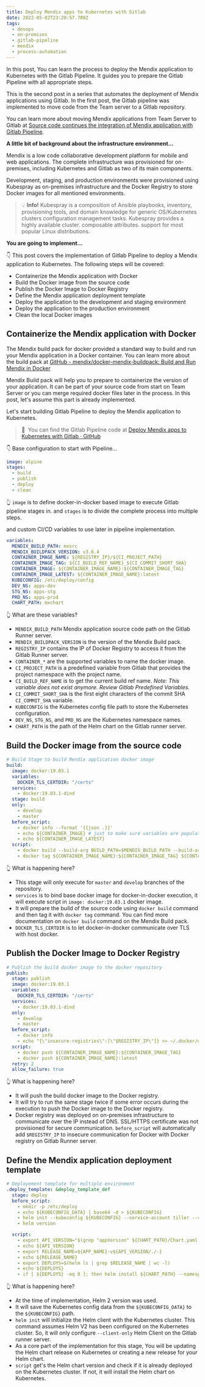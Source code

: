 ```yaml
---
title: Deploy Mendix apps to Kubernetes with Gitlab
date: 2022-05-02T23:20:57.708Z
tags:
  - devops
  - on-premises
  - gitlab-pipeline
  - mendix
  - process-automation
---
```

In this post, You can learn the process to deploy the Mendix application to Kubernetes with the Gitlab Pipeline. It guides you to prepare the Gitlab Pipeline with all appropriate steps.

This is the second post in a series that automates the deployment of Mendix applications using Gitlab. In the first post, the Gitlab pipeline was implemented to move code from the Team server to a Gitlab repository.

You can learn more about moving Mendix applications from Team Server to Gitlab at [Source code continues the integration of Mendix application with Gitlab Pipeline](https://safoorsafdar.com/post/source-code-continues-integration-of-mendix-application-with-gitlab-pipeline).

**A little bit of background about the infrastructure environment...**

Mendix is a low code collaborative development platform for mobile and web applications. The complete infrastructure was provisioned for on-premises, including Kubernetes and Gitlab as two of its main components.

Development, staging, and production environments were provisioned using Kubespray as on-premises infrastructure and the Docker Registry to store Docker images for all mentioned environments.

> :bulb: **Info!** Kubespray is a composition of Ansible playbooks, inventory, provisioning tools, and domain knowledge for generic OS/Kubernetes clusters configuration management tasks. Kubespray provides a highly available cluster. composable attributes. support for most popular Linux distributions.

**You are going to implement...**

👇 This post covers the implementation of Gitlab Pipeline to deploy a Mendix application to Kubernetes. The following steps will be covered:

* Containerize the Mendix application with Docker
* Build the Docker image from the source code
* Publish the Docker Image to Docker Registry
* Define the Mendix application deployment template
* Deploy the application to the development and staging environment
* Deploy the application to the production environment
* Clean the local Docker images

## Containerize the Mendix application with Docker

The Mendix build pack for docker provided a standard way to build and run your Mendix application in a Docker container. You can learn more about the build pack at [GitHub - mendix/docker-mendix-buildpack: Build and Run Mendix in Docker](https://github.com/mendix/docker-mendix-buildpack)

Mendix Build pack will help you to prepare to containerize the version of your application. It can be part of your source code from start on Team Server or you can merge required docker files later in the process. In this post, let's assume this part is already implemented.

Let's start building Gitlab Pipeline to deploy the Mendix application to Kubernetes.

> 🚀  You can find the Gitlab Pipeline code at [Deploy Mendix apps to Kubernetes with Gitlab · GitHub](https://gist.github.com/safoorsafdar/c169d5007e1aa88d900ae7198114292f)

👇 Base configuration to start with Pipeline...

```yaml
image: alpine
stages:
  - build
  - publish
  - deploy
  - clean
```

👆 `image` is to define docker-in-docker based image to execute Gitlab pipeline stages in. and `stages` is to divide the complete process into multiple steps.

and custom CI/CD variables to use later in pipeline implementation.

```yaml
variables:
  MENDIX_BUILD_PATH: mxsrc
  MENDIX_BUILDPACK_VERSION: v3.6.4
  CONTAINER_IMAGE_NAME: ${REGISTRY_IP}/${CI_PROJECT_PATH}
  CONTAINER_IMAGE_TAG: ${CI_BUILD_REF_NAME}_${CI_COMMIT_SHORT_SHA}
  CONTAINER_IMAGE: ${CONTAINER_IMAGE_NAME}:${CONTAINER_IMAGE_TAG}
  CONTAINER_IMAGE_LATEST: ${CONTAINER_IMAGE_NAME}:latest
  KUBECONFIG: /etc/deploy/config
  DEV_NS: apps-dev
  STG_NS: apps-stg
  PRD_NS: apps-prod
  CHART_PATH: mxchart
```

👆 What are these variables?

* `MENDIX_BUILD_PATH` Mendix application source code path on the Gitlab Runner server.
* `MENDIX_BUILDPACK_VERSION` is the version of the Mendix Build pack.
* `REGISTRY_IP` contains the IP of Docker Registry to access it from the Gitlab Runner server.
* `CONTAINER_*` are the supported variables to name the docker image.
* `CI_PROJECT_PATH` is a predefined variable from Gitlab that provides the project namespace with the project name.
* `CI_BUILD_REF_NAME` is to get the current build ref name. 
  *Note: This variable does not exist anymore. Review Gitlab Predefined Variables.*
* `CI_COMMIT_SHORT_SHA` is the first eight characters of the commit SHA `CI_COMMIT_SHA` variable.
* `KUBECONFIG` is the Kubernetes config file path to store the Kubernetes configuration.
* `DEV_NS`, `STG_NS`, and `PRD_NS` are the Kubernetes namespace names.
* `CHART_PATH` is the path of the Helm chart on the Gitlab runner server.

## Build the Docker image from the source code

```yaml
# Build Stage to build Mendix application docker image
build:
  image: docker:19.03.1
  variables:
    DOCKER_TLS_CERTDIR: "/certs"
  services:
    - docker:19.03.1-dind
  stage: build
  only:
    - develop
    - master
  before_script:
    - docker info --format '{{json .}}'
    - echo ${CONTAINER_IMAGE} # just to make sure variables are populating
    - echo ${CONTAINER_IMAGE_LATEST}
  script:
    - docker build --build-arg BUILD_PATH=$MENDIX_BUILD_PATH --build-arg CF_BUILDPACK=$MENDIX_BUILDPACK_VERSION -t ${CONTAINER_IMAGE_NAME}:${CONTAINER_IMAGE_TAG} .
    - docker tag ${CONTAINER_IMAGE_NAME}:${CONTAINER_IMAGE_TAG} ${CONTAINER_IMAGE_NAME}:latest
```

👆 What is happening here?

* This stage will only execute for `master` and `develop` branches of the repository.
* `services` is to bind base docker image for docker-in-docker execution, it will execute script in `image: docker:19.03.1` docker image. 
* It will prepare the build of the source code using `docker build` command and then tag it with `docker tag` command. You can find more documentation on `docker build` command on the Mendix Build pack.
* `DOCKER_TLS_CERTDIR` is to let docker-in-docker communicate over TLS with host docker.

## Publish the Docker Image to Docker Registry

```yaml
# Publish the build docker image to the docker repository
publish:
  stage: publish
  image: docker:19.03.1
  variables:
    DOCKER_TLS_CERTDIR: "/certs"
  services:
    - docker:19.03.1-dind
  only:
    - develop
    - master
  before_script:
    - docker info
    - echo "{\"insecure-registries\":[\"$REGISTRY_IP\"]} >> ~/.docker/daemon.json"
  script:
    - docker push ${CONTAINER_IMAGE_NAME}:${CONTAINER_IMAGE_TAG}
    - docker push ${CONTAINER_IMAGE_NAME}:latest
  retry: 2
  allow_failure: true
```

👆 What is happening here?

* It will push the build docker image to the Docker registry.
* It will try to run the same stage twice if some error occurs during the execution to push the Docker image to the Docker registry. 
* Docker registry was deployed on on-premises infrastructure to communicate over the IP instead of DNS. SSL/HTTPS certificate was not provisioned for secure communication. `before_script` will automatically add `$REGISTRY_IP` to insecure communication for Docker with Docker registry on Gitlab Runner server.

## Define the Mendix application deployment template

```yaml
# Deployement template for multiple environment
.deploy_template: &deploy_template_def
  stage: deploy
  before_script:
    - mkdir -p /etc/deploy
    - echo ${KUBECONFIG_DATA} | base64 -d > ${KUBECONFIG}
    - helm init --kubeconfig ${KUBECONFIG} --service-account tiller --client-only
    - helm version

  script:
    - export API_VERSION="$(grep "appVersion" ${CHART_PATH}/Chart.yaml | cut -d" " -f2 | sed -e 's/^"//' -e 's/"$//')"
    - echo ${API_VERSION}
    - export RELEASE_NAME=${APP_NAME}-v${API_VERSION/./-}
    - echo ${RELEASE_NAME}
    - export DEPLOYS=$(helm ls | grep $RELEASE_NAME | wc -l)
    - echo ${DEPLOYS}
    - if [ ${DEPLOYS} -eq 0 ]; then helm install ${CHART_PATH} --namespace=${NAMESPACE} --name=${RELEASE_NAME} --set nameOverride=${APP_NAME} --set image.repository=${CONTAINER_IMAGE_NAME} --set image.tag=${CONTAINER_IMAGE_TAG} --set ENV_LICENSE_ID=${ENV_LICENSE_ID} --set ENV_LICENSE_KEY=${ENV_LICENSE_KEY} --set ingress.annotations."nginx\.ingress\.kubernetes\.io/session-cookie-path"=${EP_PATH} --set ingress.paths[0]=${EP_PATH} --set ingress.hosts[0]=${EP_HOST} --set ENV_ADMIN_PASSWORD=${ADMIN_PASSWORD} --set ENV_MXRUNTIME_DATABASETYPE=${MXRUNTIME_DATABASETYPE} --set ENV_MXRUNTIME_DATABASEJDBCURL=${MXRUNTIME_DATABASEJDBCURL} --set ENV_MXRUNTIME_DATABASEUSERNAME=${MXRUNTIME_DATABASEUSERNAME} --set ENV_MXRUNTIME_DATABASEPASSWORD=${MXRUNTIME_DATABASEPASSWORD}; else echo "verion found; upgrading"; helm upgrade ${RELEASE_NAME} ${CHART_PATH} --namespace=${NAMESPACE} --set image.repository=${CONTAINER_IMAGE_NAME} --set image.tag=${CONTAINER_IMAGE_TAG} --set ingress.annotations."nginx\.ingress\.kubernetes\.io/session-cookie-path"=${EP_PATH} --set ingress.paths[0]=${EP_PATH} --set ingress.hosts[0]=${EP_HOST}; fi
```

👆 What is happening here?

* At the time of implementation, Helm 2 version was used. 
* It will save the Kubernetes config data from the `${KUBECONFIG_DATA}` to the `${KUBECONFIG}` path.
* `helm init` will initialize the Helm client with the Kubernetes cluster. This command assumes Helm V2 has been configured on the Kubernetes cluster. So, it will only configure `--client-only` Helm Client on the Gitlab runner server.
* As a core part of the implementation for this stage, You will be updating the Helm chart release on Kubernetes or creating a new release for your Helm chart.
* `script` get's the Helm chart version and check if it is already deployed on the Kubernetes cluster. If not, it will install the Helm chart on Kubernetes.